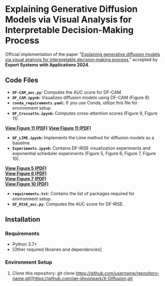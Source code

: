# Explaining Generative Diffusion Models via Visual Analysis for Interpretable Decision-Making Process

Official implementation of the paper "[Explaining generative diffusion models via visual analysis for interpretable decision-making process](https://www.sciencedirect.com/science/article/pii/S0957417424000964)," accepted by **Expert Systems with Applications 2024**.

## Code Files
- **`DF-CAM_auc.py`:** Computes the AUC score for DF-CAM.
- **`DF_CAM.ipynb`:** Visualizes diffusion models using DF-CAM (Figure 8).
- **`conda_requirements.yaml`:** If you use Conda, utilize this file for environment setup.
- **`DF_Crossattn.ipynb`:** Computes cross-attention scores (Figure 9, Figure 11).
  
[**View Figure 11 (PDF)**](figures/figure9-2.pdf)
[**View Figure 11 (PDF)**](figures/figure11-2.pdf)
- **`DF_LIME.ipynb`:** Implements the Lime method for diffusion models as a baseline.
- **`Experiments.ipynb`:** Contains DF-RISE visualization experiments and exponential scheduler experiments (Figure 5, Figure 6, Figure 7, Figure 10).
  
[**View Figure 5 (PDF)**](figures/figure5.pdf)  
[**View Figure 6 (PDF)**](figures/figure6.pdf)  
[**View Figure 7 (PDF)**](figures/figure7.pdf)  
[**View Figure 10 (PDF)**](figures/figure10.pdf)
- **`requirements.txt`:** Contains the list of packages required for environment setup.
- **`DF_RISE_auc.py`:** Computes the AUC score for DF-RISE.

## Installation
### Requirements
- Python 3.7+
- [Other required libraries and dependencies]

### Environment Setup
1. Clone this repository:
   git clone https://github.com/username/repository-name.git](https://github.com/ian-jihoonpark/X-Diffusion.git
